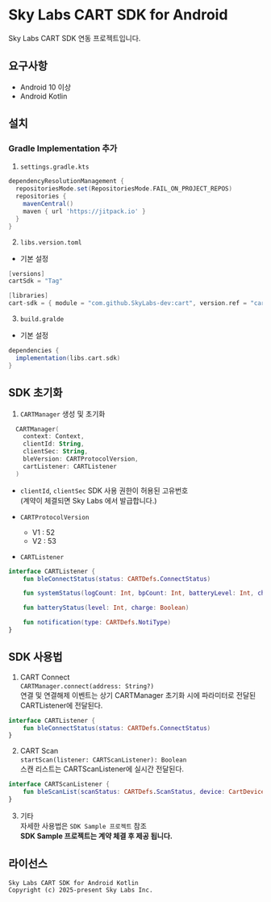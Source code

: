 # Sky Labs CART SDK for Android

Sky Labs CART SDK 연동 프로젝트입니다. 



## 요구사항

- Android 10 이상
- Android Kotlin



## 설치

### Gradle Implementation 추가

1. `settings.gradle.kts` 
```groovy
dependencyResolutionManagement {
  repositoriesMode.set(RepositoriesMode.FAIL_ON_PROJECT_REPOS)
  repositories {
    mavenCentral()
    maven { url 'https://jitpack.io' }
  }
}
```


2. `libs.version.toml`
- 기본 설정
```groovy
[versions]
cartSdk = "Tag"

[libraries]
cart-sdk = { module = "com.github.SkyLabs-dev:cart", version.ref = "cartSdk" }
```

3. `build.gralde`
- 기본 설정  
```groovy
dependencies {
  implementation(libs.cart.sdk)
}
```


## SDK 초기화

1. `CARTManager` 생성 및 초기화
```kotlin
  CARTManager(
    context: Context,
    clientId: String,
    clientSec: String,
    bleVersion: CARTProtocolVersion,
    cartListener: CARTListener
  )
```


- `clientId`, `clientSec`
   SDK 사용 권한이 허용된 고유번호  
   (계약이 체결되면 Sky Labs 에서 발급합니다.)


- `CARTProtocolVersion`
    - V1 : 52
    - V2 : 53


- `CARTListener`
```kotlin
interface CARTListener {
    fun bleConnectStatus(status: CARTDefs.ConnectStatus)

    fun systemStatus(logCount: Int, bpCount: Int, batteryLevel: Int, charge: Boolean)

    fun batteryStatus(level: Int, charge: Boolean)

    fun notification(type: CARTDefs.NotiType)
}
```

## SDK 사용법

1. CART Connect  
  `CARTManager.connect(address: String?)`  
  연결 및 연결해제 이벤트는 상기 CARTManager 초기화 시에 파라미터로 전달된 CARTListener에 전달된다.  
```kotlin
interface CARTListener {
    fun bleConnectStatus(status: CARTDefs.ConnectStatus)
}
```


2. CART Scan  
  `startScan(listener: CARTScanListener): Boolean`  
  스캔 리스트는 CARTScanListener에 실시간 전달된다.  
```kotlin
interface CARTScanListener {
    fun bleScanList(scanStatus: CARTDefs.ScanStatus, device: CartDevice? = null)
}
```


3. 기타  
  자세한 사용법은 `SDK Sample 프로젝트` 참조  
  **SDK Sample 프로젝트는 계약 체결 후 제공 됩니다.**



## 라이선스

```
Sky Labs CART SDK for Android Kotlin
Copyright (c) 2025-present Sky Labs Inc.
```
